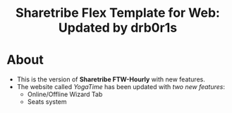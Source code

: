 <div align="center">
  <h1>Sharetribe Flex Template for Web: Updated by drb0r1s</h1>
</div>

# About
- This is the version of **Sharetribe FTW-Hourly** with new features. 
- The website called *YogaTime* has been updated with *two new features*:
  - Online/Offline Wizard Tab
  - Seats system

